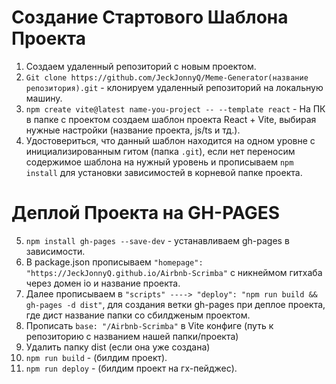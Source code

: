 # Создание Стартового Шаблона Проекта

1. Создаем удаленный репозиторий с новым проектом.
2. `Git clone https://github.com/JeckJonnyQ/Meme-Generator(название репозитория).git` - клонируем удаленный репозиторий на локальную машину.
3. `npm create vite@latest name-you-project -- --template react` - На ПК в папке с проектом создаем шаблон проекта React + Vite, выбирая нужные настройки (название проекта, js/ts и тд.).
4. Удостовериться, что данный шаблон находится на одном уровне с инициализированным гитом (папка `.git`), если нет переносим содержимое шаблона на нужный уровень и прописываем `npm install` для установки зависимостей в корневой папке проекта.

# Деплой Проекта на GH-PAGES

5. `npm install gh-pages --save-dev` - устанавливаем gh-pages в зависимости.
6. В package.json прописываем `"homepage": "https://JeckJonnyQ.github.io/Airbnb-Scrimba"` с никнеймом гитхаба через домен io и название проекта.
7. Далее прописываем в `"scripts" ----> "deploy": "npm run build && gh-pages -d dist"`, для создания ветки gh-pages при деплое проекта, где дист название папки со сбилдженым проектом.
8. Прописать `base: "/Airbnb-Scrimba"` в Vite конфиге (путь к репозиторию с названием нашей папки/проекта)
9. Удалить папку dist (если она уже создана)
10. `npm run build` - (билдим проект).
11. `npm run deploy` - (билдим проект на гх-пейджес).
